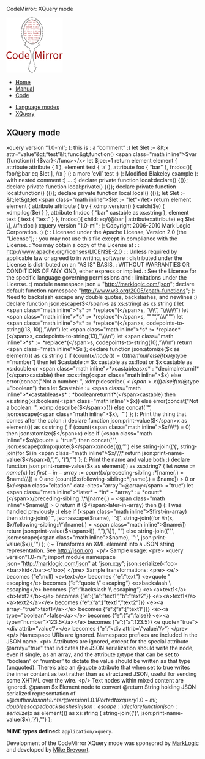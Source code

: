 CodeMirror: XQuery mode

[<img src="../../doc/logo.png" id="logo" />](http://codemirror.net)

-   [Home](../../index.html)
-   [Manual](../../doc/manual.html)
-   [Code](https://github.com/marijnh/codemirror)

<!-- -->

-   [Language modes](../index.html)
-   <a href="#" class="active">XQuery</a>

XQuery mode
-----------

xquery version “1.0-ml”; (: this is : a “comment” :) let $let := &lt;x attr=“value”&gt;“test”&lt;func&gt;function() <span class="math inline">$var {function()} {$</span>var}&lt;/func&gt;&lt;/x&gt; let $joe:=1 return element element { attribute attribute { 1 }, element test { ‘a’ }, attribute foo { “bar” }, fn:doc()\[ foo/<span class="citation" data-cites="bar">@bar</span> eq $let \], //x } (: a more ‘evil’ test :) (: Modified Blakeley example (: with nested comment :) … :) declare private function local:declare() {()}; declare private function local:private() {()}; declare private function local:function() {()}; declare private function local:local() {()}; let $let := &lt;let&gt;let <span class="math inline">$let := "let"&lt;/let&gt; return element element { attribute attribute { try { xdmp:version() } catch($</span>e) { xdmp:log($e) } }, attribute fn:doc { “bar” castable as xs:string }, element text { text { “text” } }, fn:doc()\[ child::eq/(<span class="citation" data-cites="bar">@bar</span> | attribute::attribute) eq <span class="math inline">$let \\\], //fn:doc } xquery version "1.0-ml"; (: Copyright 2006-2010 Mark Logic Corporation. :) (: : Licensed under the Apache License, Version 2.0 (the "License"); : you may not use this file except in compliance with the License. : You may obtain a copy of the License at : : http://www.apache.org/licenses/LICENSE-2.0 : : Unless required by applicable law or agreed to in writing, software : distributed under the License is distributed on an "AS IS" BASIS, : WITHOUT WARRANTIES OR CONDITIONS OF ANY KIND, either express or implied. : See the License for the specific language governing permissions and : limitations under the License. :) module namespace json = "http://marklogic.com/json"; declare default function namespace "http://www.w3.org/2005/xpath-functions"; (: Need to backslash escape any double quotes, backslashes, and newlines :) declare function json:escape($</span>s as xs:string) as xs:string { let <span class="math inline">*s* := *replace*(</span>s, “\\\\”, “\\\\\\\\”) let <span class="math inline">*s* := *replace*(</span>s, """“,”\\\\""“) let <span class="math inline">*s* := *replace*(</span>s, codepoints-to-string((13, 10)),”\\\\n“) let <span class="math inline">*s* := *replace*(</span>s, codepoints-to-string(13),”\\\\n“) let <span class="math inline">*s* := *replace*(</span>s, codepoints-to-string(10),”\\\\n“) return <span class="math inline">$s }; declare function json:atomize($</span>x as element()) as xs:string { if (count(<span class="math inline">*x*/*node*()) = 0)*then*′*null*′*elseif*(</span>x/<span class="citation" data-cites="type">@type</span> =”number“) then let $castable := $x castable as xs:float or $x castable as xs:double or <span class="math inline">*xcastableasxs* : *decimalreturnif*(</span>castable) then xs:string(<span class="math inline">$x) else error(concat("Not a number: ", xdmp:describe($</span>x))) else if ($x/<span class="citation" data-cites="type">@type</span> =”boolean“) then let $castable := <span class="math inline">*xcastableasxs* : *booleanreturnif*(</span>castable) then xs:string(xs:boolean(<span class="math inline">$x)) else error(concat("Not a boolean: ", xdmp:describe($</span>x))) else concat(‘“‘, json:escape(<span class="math inline">$x), '"') }; (: Print the thing that comes after the colon :) declare function json:print-value($</span>x as element()) as xs:string { if (count(<span class="math inline">$x/\\\*) = 0) then json:atomize($</span>x) else if (<span class="math inline">$x/@quote = "true") then concat('"', json:escape(xdmp:quote($</span>x/node())),’”’) else string-join((‘{’, string-join(for $i in <span class="math inline">$x/\\\* return json:print-name-value($</span>i),”,“), ‘}’),”“) }; (: Print the name and value both :) declare function json:print-name-value($x as element()) as xs:string? { let <span class="math inline">*name* := *name*(</span>x) let <span class="math inline">*first* − *in* − *array* := *count*(</span>x/preceding-sibling::\*\[name(.) = <span class="math inline">$name\\\]) = 0 and (count($</span>x/following-sibling::\*\[name(.) = $name\]) &gt; 0 or $x/<span class="citation" data-cites="array">@array</span> =”true“) let <span class="math inline">*later* − *in* − *array* := *count*(</span>x/preceding-sibling::\*\[name(.) = <span class="math inline">$name\\\]) &gt; 0 return if ($</span>later-in-array) then () (: I was handled previously :) else if (<span class="math inline">$first-in-array) then string-join(('"', json:escape($</span>name), ‘“:\[‘, string-join((for <span class="math inline">*iin*(</span>x, $x/following-sibling::\*\[name(.) = <span class="math inline">$name\\\]) return json:print-value($</span>i)), “,”),’\]‘), "“) else string-join((’”’, json:escape(<span class="math inline">$name), '":', json:print-value($</span>x)),”“) }; (:~ Transforms an XML element into a JSON string representation. See http://json.org. &lt;p/&gt; Sample usage: &lt;pre&gt; xquery version”1.0-ml“; import module namespace json=”http://marklogic.com/json" at “json.xqy”; json:serialize(&lt;foo&gt;&lt;bar&gt;kid&lt;/bar&gt;&lt;/foo&gt;) &lt;/pre&gt; Sample transformations: &lt;pre&gt; &lt;e/&gt; becomes {“e”:null} &lt;e&gt;text&lt;/e&gt; becomes {“e”:“text”} &lt;e&gt;quote " escaping&lt;/e&gt; becomes {“e”:“quote \\” escaping“} &lt;e&gt;backslash \\ escaping&lt;/e&gt; becomes {”e“:”backslash \\\\ escaping“} &lt;e&gt;&lt;a&gt;text1&lt;/a&gt;&lt;b&gt;text2&lt;/b&gt;&lt;/e&gt; becomes {”e“:{”a“:”text1“,”b“:”text2“}} &lt;e&gt;&lt;a&gt;text1&lt;/a&gt;&lt;a&gt;text2&lt;/a&gt;&lt;/e&gt; becomes {”e“:{”a“:\[”text1“,”text2“\]}} &lt;e&gt;&lt;a array=”true“&gt;text1&lt;/a&gt;&lt;/e&gt; becomes {”e“:{”a“:\[”text1“\]}} &lt;e&gt;&lt;a type=”boolean“&gt;false&lt;/a&gt;&lt;/e&gt; becomes {”e“:{”a“:false}} &lt;e&gt;&lt;a type=”number“&gt;123.5&lt;/a&gt;&lt;/e&gt; becomes {”e“:{”a“:123.5}} &lt;e quote=”true“&gt;&lt;div attrib=”value“/&gt;&lt;/e&gt; becomes {”e“:”&lt;div attrib=\\“value\\”/&gt;“} &lt;/pre&gt; &lt;p/&gt; Namespace URIs are ignored. Namespace prefixes are included in the JSON name. &lt;p/&gt; Attributes are ignored, except for the special attribute <span class="citation" data-cites="array">@array</span>=”true" that indicates the JSON serialization should write the node, even if single, as an array, and the attribute <span class="citation" data-cites="type">@type</span> that can be set to “boolean” or “number” to dictate the value should be written as that type (unquoted). There’s also an <span class="citation" data-cites="quote">@quote</span> attribute that when set to true writes the inner content as text rather than as structured JSON, useful for sending some XHTML over the wire. &lt;p/&gt; Text nodes within mixed content are ignored. <span class="citation" data-cites="param">@param</span> $x Element node to convert <span class="citation" data-cites="return">@return</span> String holding JSON serialized representation of <span class="math inline">*x*@*authorJasonHunter*@*version*1.0.1*Portedtoxquery*1.0 − *ml*; *doubleescapedbackslashesinjson* : *escape* : )*declarefunctionjson* : *serialize*(</span>x as element()) as xs:string { string-join((’{‘, json:print-name-value($x),’}’),”") };

**MIME types defined:** `application/xquery`.

Development of the CodeMirror XQuery mode was sponsored by [MarkLogic](http://marklogic.com) and developed by [Mike Brevoort](https://twitter.com/mbrevoort).
